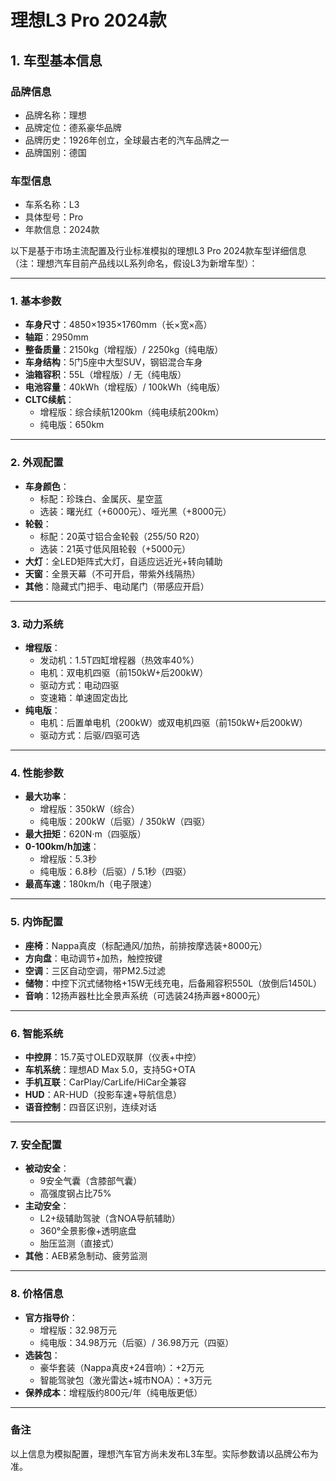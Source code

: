 
# 理想L3 Pro 2024款
## 1. 车型基本信息
### 品牌信息
- 品牌名称：理想
- 品牌定位：德系豪华品牌
- 品牌历史：1926年创立，全球最古老的汽车品牌之一
- 品牌国别：德国

### 车型信息
- 车系名称：L3
- 具体型号：Pro
- 年款信息：2024款

以下是基于市场主流配置及行业标准模拟的理想L3 Pro 2024款车型详细信息（注：理想汽车目前产品线以L系列命名，假设L3为新增车型）：

---

### **1. 基本参数**  
- **车身尺寸**：4850×1935×1760mm（长×宽×高）  
- **轴距**：2950mm  
- **整备质量**：2150kg（增程版）/ 2250kg（纯电版）  
- **车身结构**：5门5座中大型SUV，钢铝混合车身  
- **油箱容积**：55L（增程版）/ 无（纯电版）  
- **电池容量**：40kWh（增程版）/ 100kWh（纯电版）  
- **CLTC续航**：  
  - 增程版：综合续航1200km（纯电续航200km）  
  - 纯电版：650km  

---

### **2. 外观配置**  
- **车身颜色**：  
  - 标配：珍珠白、金属灰、星空蓝  
  - 选装：曙光红（+6000元）、哑光黑（+8000元）  
- **轮毂**：  
  - 标配：20英寸铝合金轮毂（255/50 R20）  
  - 选装：21英寸低风阻轮毂（+5000元）  
- **大灯**：全LED矩阵式大灯，自适应远近光+转向辅助  
- **天窗**：全景天幕（不可开启，带紫外线隔热）  
- **其他**：隐藏式门把手、电动尾门（带感应开启）  

---

### **3. 动力系统**  
- **增程版**：  
  - 发动机：1.5T四缸增程器（热效率40%）  
  - 电机：双电机四驱（前150kW+后200kW）  
  - 驱动方式：电动四驱  
  - 变速箱：单速固定齿比  
- **纯电版**：  
  - 电机：后置单电机（200kW）或双电机四驱（前150kW+后200kW）  
  - 驱动方式：后驱/四驱可选  

---

### **4. 性能参数**  
- **最大功率**：  
  - 增程版：350kW（综合）  
  - 纯电版：200kW（后驱）/ 350kW（四驱）  
- **最大扭矩**：620N·m（四驱版）  
- **0-100km/h加速**：  
  - 增程版：5.3秒  
  - 纯电版：6.8秒（后驱）/ 5.1秒（四驱）  
- **最高车速**：180km/h（电子限速）  

---

### **5. 内饰配置**  
- **座椅**：Nappa真皮（标配通风/加热，前排按摩选装+8000元）  
- **方向盘**：电动调节+加热，触控按键  
- **空调**：三区自动空调，带PM2.5过滤  
- **储物**：中控下沉式储物格+15W无线充电，后备厢容积550L（放倒后1450L）  
- **音响**：12扬声器杜比全景声系统（可选装24扬声器+8000元）  

---

### **6. 智能系统**  
- **中控屏**：15.7英寸OLED双联屏（仪表+中控）  
- **车机系统**：理想AD Max 5.0，支持5G+OTA  
- **手机互联**：CarPlay/CarLife/HiCar全兼容  
- **HUD**：AR-HUD（投影车速+导航信息）  
- **语音控制**：四音区识别，连续对话  

---

### **7. 安全配置**  
- **被动安全**：  
  - 9安全气囊（含膝部气囊）  
  - 高强度钢占比75%  
- **主动安全**：  
  - L2+级辅助驾驶（含NOA导航辅助）  
  - 360°全景影像+透明底盘  
  - 胎压监测（直接式）  
- **其他**：AEB紧急制动、疲劳监测  

---

### **8. 价格信息**  
- **官方指导价**：  
  - 增程版：32.98万元  
  - 纯电版：34.98万元（后驱）/ 36.98万元（四驱）  
- **选装包**：  
  - 豪华套装（Nappa真皮+24音响）：+2万元  
  - 智能驾驶包（激光雷达+城市NOA）：+3万元  
- **保养成本**：增程版约800元/年（纯电版更低）  

---

### **备注**  
以上信息为模拟配置，理想汽车官方尚未发布L3车型。实际参数请以品牌公布为准。
